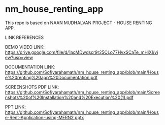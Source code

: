 # nm_house_renting_app
This repo is based on NAAN MUDHALVAN PROJECT - HOUSE RENTING APP.
 
LINK REFERENCES

DEMO VIDEO LINK:
https://drive.google.com/file/d/1acMDwdscr9r25OLo77HvxSCaTe_mHiXI/view?usp=view

DOCUMENTATION LINK:
https://github.com/Sofiyarahamath/nm_house_renting_app/blob/main/House%20renting%20app%20Documentation.pdf

SCREENSHOTS PDF LINK:
https://github.com/Sofiyarahamath/nm_house_renting_app/blob/main/Screenshots%20of%20Installation%20and%20Execution%20(1).pdf

PPT LINK:
https://github.com/Sofiyarahamath/nm_house_renting_app/blob/main/House-Rent-Application-using-MERN2.pptx
